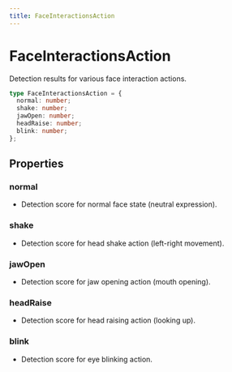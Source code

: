 ```yaml
---
title: FaceInteractionsAction
---
```


# FaceInteractionsAction

Detection results for various face interaction actions.

```typescript
type FaceInteractionsAction = {
  normal: number;
  shake: number;
  jawOpen: number;
  headRaise: number;
  blink: number;
};
```

## Properties

### normal

- Detection score for normal face state (neutral expression).

### shake

- Detection score for head shake action (left-right movement).

### jawOpen

- Detection score for jaw opening action (mouth opening).

### headRaise

- Detection score for head raising action (looking up).

### blink

- Detection score for eye blinking action.
